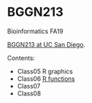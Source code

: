 # BGGN213
Bioinformatics FA19

[BGGN213 at UC San Diego](https://bioboot.github.io/bggn213_F19/).

Contents:
- Class05 R graphics
- Class06 [R functions](https://github.com/lwlin/BGGN213/blob/master/class06/class06.md)
- Class07 []()
- Class08 []()
